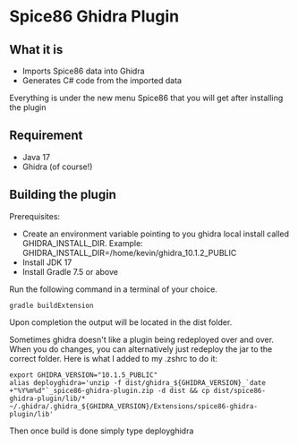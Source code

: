 # Spice86 Ghidra Plugin
## What it is
- Imports Spice86 data into Ghidra
- Generates C# code from the imported data

Everything is under the new menu Spice86 that you will get after installing the plugin
## Requirement
- Java 17
- Ghidra (of course!)

## Building the plugin
Prerequisites:
- Create an environment variable pointing to you ghidra local install called GHIDRA_INSTALL_DIR. Example: GHIDRA_INSTALL_DIR=/home/kevin/ghidra_10.1.2_PUBLIC
- Install JDK 17
- Install Gradle 7.5 or above

Run the following command in a terminal of your choice.
```
gradle buildExtension
```
Upon completion the output will be located in the dist folder.

Sometimes ghidra doesn't like a plugin being redeployed over and over. When you do changes, you can alternatively just redeploy the jar to the correct folder. Here is what I added to my .zshrc to do it:
```
export GHIDRA_VERSION="10.1.5_PUBLIC"
alias deployghidra='unzip -f dist/ghidra_${GHIDRA_VERSION}_`date +"%Y%m%d"`_spice86-ghidra-plugin.zip -d dist && cp dist/spice86-ghidra-plugin/lib/* ~/.ghidra/.ghidra_${GHIDRA_VERSION}/Extensions/spice86-ghidra-plugin/lib'
```
Then once build is done simply type deployghidra